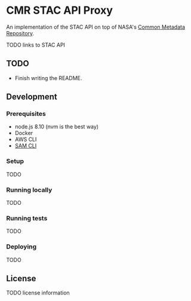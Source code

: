 # CMR STAC API Proxy

An implementation of the STAC API on top of NASA's [Common Metadata Repository](https://cmr.earthdata.nasa.gov/search/).

TODO links to STAC API

## TODO

* Finish writing the README.

## Development

### Prerequisites

* node.js 8.10 (nvm is the best way)
* Docker
* AWS CLI
* [SAM CLI](https://github.com/awslabs/aws-sam-cli)

### Setup

TODO

### Running locally

TODO

### Running tests

TODO

### Deploying

TODO


## License

TODO license information
